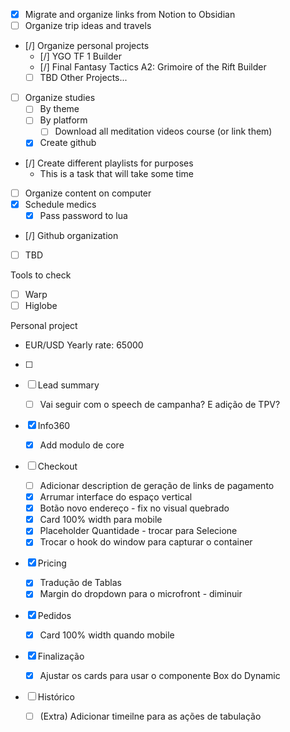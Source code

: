 
- [x] Migrate and organize links from Notion to Obsidian
- [ ] Organize trip ideas and travels
- [/] Organize personal projects
	- [/] YGO TF 1 Builder
	- [/] Final Fantasy Tactics A2: Grimoire of the Rift Builder
	- [ ] TBD Other Projects...
- [ ] Organize studies
	- [ ] By theme
	- [ ] By platform
		- [ ] Download all meditation videos course (or link them)
	- [x] Create github
- [/] Create different playlists for purposes
	- This is a task that will take some time
- [ ] Organize content on computer
- [x] Schedule medics
	- [x] Pass password to lua
- [/] Github organization
- [ ] TBD


Tools to check

- [ ] Warp
- [ ] Higlobe

Personal project

- EUR/USD Yearly rate: 65000


- [ ] 

- [ ] Lead summary
	- [ ] Vai seguir com o speech de campanha? E adição de TPV?
- [x] Info360
	- [x] Add modulo de core
- [ ] Checkout
	- [ ] Adicionar description de geração de links de pagamento
	- [x] Arrumar interface do espaço vertical
	- [x] Botão novo endereço - fix no visual quebrado
	- [x] Card 100% width para mobile
	- [x] Placeholder Quantidade - trocar para Selecione
	- [x] Trocar o hook do window para capturar o container
- [x] Pricing
	- [x] Tradução de Tablas
	- [x] Margin do dropdown para o microfront - diminuir
- [x] Pedidos
	- [x] Card 100% width quando mobile
- [x] Finalização
	- [x] Ajustar os cards para usar o componente Box do Dynamic
- [ ] Histórico
	- [ ] (Extra) Adicionar timeilne para as ações de tabulação